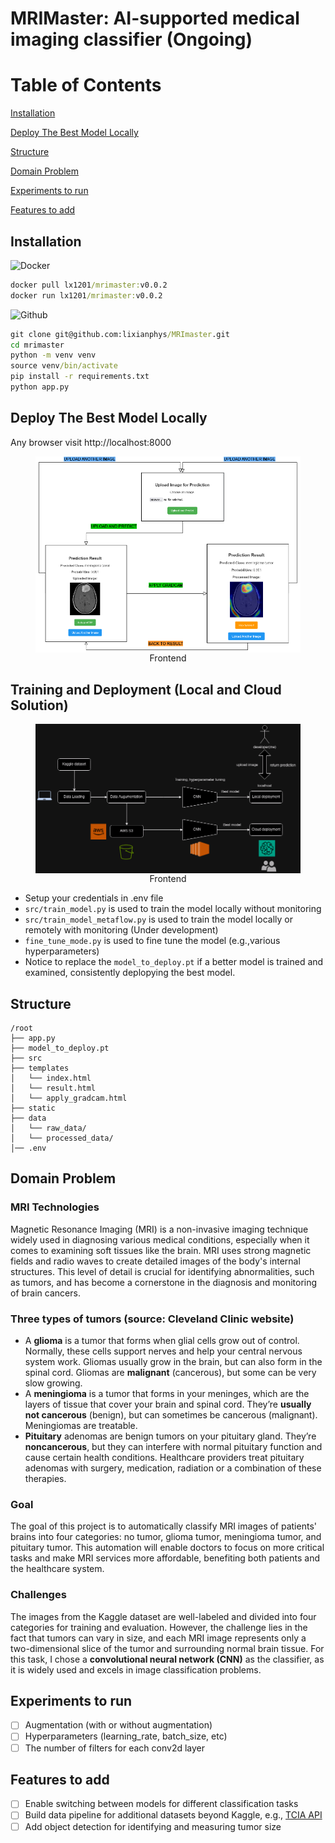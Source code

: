 # MRIMaster: AI-supported medical imaging classifier (Ongoing)
 # Table of Contents

[Installation](#Installation)

[Deploy The Best Model Locally](#Deploy-The-Best-Model-Locally)

[Structure](#Structure)

[Domain Problem](#Domain-Problem)

[Experiments to run](#Experiments-to-run)

[Features to add](#Features-to-add)

## Installation
![Docker](https://img.shields.io/badge/Docker-2496ED?logo=docker)
```cmd
docker pull lx1201/mrimaster:v0.0.2
docker run lx1201/mrimaster:v0.0.2
```
![Github](https://img.shields.io/badge/github-000000?logo=github)
```cmd
git clone git@github.com:lixianphys/MRImaster.git
cd mrimaster
python -m venv venv
source venv/bin/activate
pip install -r requirements.txt
python app.py
```


## Deploy The Best Model Locally
Any browser visit http://localhost:8000
<figure style="text-align: center;">
    <img src="static/api_ui.png" alt="Description" style="width:500px; height:auto; display:block; margin-left:auto; margin-right:auto;">
    <figcaption>Frontend</figcaption>
</figure>

## Training and Deployment (Local and Cloud Solution)
<figure style="text-align: center;">
    <img src="static/workflow_mrimaster.png" alt="Description" style="width:500px; height:auto; display:block; margin-left:auto; margin-right:auto;">
    <figcaption>Frontend</figcaption>
</figure>

- Setup your credentials in .env file
- `src/train_model.py` is used to train the model locally without monitoring
- `src/train_model_metaflow.py` is used to train the model locally or remotely with monitoring (Under development)
- `fine_tune_mode.py` is used to fine tune the model (e.g.,various hyperparameters)
- Notice to replace the `model_to_deploy.pt` if a better model is trained and examined, consistently deplopying the best model.


## Structure
```
/root
├── app.py
├── model_to_deploy.pt
├── src
├── templates
│   └── index.html
│   └── result.html
│   └── apply_gradcam.html
├── static
├── data
│   └── raw_data/
│   └── processed_data/
│── .env
``` 

## Domain Problem

### MRI Technologies
Magnetic Resonance Imaging (MRI) is a non-invasive imaging technique widely used in diagnosing various medical conditions, especially when it comes to examining soft tissues like the brain. MRI uses strong magnetic fields and radio waves to create detailed images of the body's internal structures. This level of detail is crucial for identifying abnormalities, such as tumors, and has become a cornerstone in the diagnosis and monitoring of brain cancers.

### Three types of tumors (source: Cleveland Clinic website)

- A **glioma** is a tumor that forms when glial cells grow out of control. Normally, these cells support nerves and help your central nervous system work. Gliomas usually grow in the brain, but can also form in the spinal cord. Gliomas are **malignant** (cancerous), but some can be very slow growing.
- A **meningioma** is a tumor that forms in your meninges, which are the layers of tissue that cover your brain and spinal cord. They’re **usually not cancerous** (benign), but can sometimes be cancerous (malignant). Meningiomas are treatable.
- **Pituitary** adenomas are benign tumors on your pituitary gland. They’re **noncancerous**, but they can interfere with normal pituitary function and cause certain health conditions. Healthcare providers treat pituitary adenomas with surgery, medication, radiation or a combination of these therapies.

### Goal
The goal of this project is to automatically classify MRI images of patients' brains into four categories: no tumor, glioma tumor, meningioma tumor, and pituitary tumor. This automation will enable doctors to focus on more critical tasks and make MRI services more affordable, benefiting both patients and the healthcare system.

### Challenges
The images from the Kaggle dataset are well-labeled and divided into four categories for training and evaluation. However, the challenge lies in the fact that tumors can vary in size, and each MRI image represents only a two-dimensional slice of the tumor and surrounding normal brain tissue. For this task, I chose a **convolutional neural network (CNN)** as the classifier, as it is widely used and excels in image classification problems. 

## Experiments to run
- [ ] Augmentation (with or without augmentation)
- [ ] Hyperparameters (learning_rate, batch_size, etc)
- [ ] The number of filters for each conv2d layer

## Features to add
- [ ] Enable switching between models for different classification tasks
- [ ] Build data pipeline for additional datasets beyond Kaggle, e.g., [TCIA API](https://wiki.cancerimagingarchive.net/display/Public/TCIA+Programmatic+Interface+REST+API+Guides)
- [ ] Add object detection for identifying and measuring tumor size
